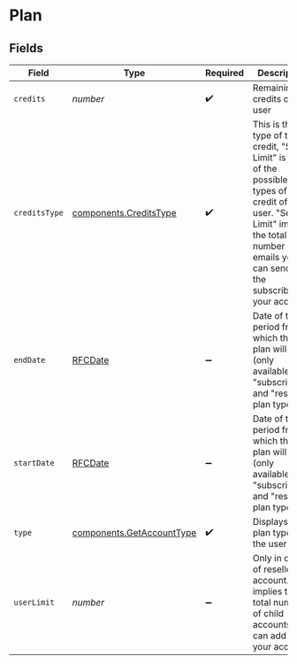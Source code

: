 # Plan


## Fields

| Field                                                                                                                                                                                           | Type                                                                                                                                                                                            | Required                                                                                                                                                                                        | Description                                                                                                                                                                                     | Example                                                                                                                                                                                         |
| ----------------------------------------------------------------------------------------------------------------------------------------------------------------------------------------------- | ----------------------------------------------------------------------------------------------------------------------------------------------------------------------------------------------- | ----------------------------------------------------------------------------------------------------------------------------------------------------------------------------------------------- | ----------------------------------------------------------------------------------------------------------------------------------------------------------------------------------------------- | ----------------------------------------------------------------------------------------------------------------------------------------------------------------------------------------------- |
| `credits`                                                                                                                                                                                       | *number*                                                                                                                                                                                        | :heavy_check_mark:                                                                                                                                                                              | Remaining credits of the user                                                                                                                                                                   | 8755                                                                                                                                                                                            |
| `creditsType`                                                                                                                                                                                   | [components.CreditsType](../../models/shared/creditstype.md)                                                                                                                                    | :heavy_check_mark:                                                                                                                                                                              | This is the type of the credit, "Send Limit" is one of the possible types of credit of a user. "Send Limit" implies the total number of emails you can send to the subscribers in your account. | sendLimit                                                                                                                                                                                       |
| `endDate`                                                                                                                                                                                       | [RFCDate](../../types/rfcdate.md)                                                                                                                                                               | :heavy_minus_sign:                                                                                                                                                                              | Date of the period from which the plan will end (only available for "subscription" and "reseller" plan type)                                                                                    | 2017-01-31                                                                                                                                                                                      |
| `startDate`                                                                                                                                                                                     | [RFCDate](../../types/rfcdate.md)                                                                                                                                                               | :heavy_minus_sign:                                                                                                                                                                              | Date of the period from which the plan will start (only available for "subscription" and "reseller" plan type)                                                                                  | 2016-12-31                                                                                                                                                                                      |
| `type`                                                                                                                                                                                          | [components.GetAccountType](../../models/shared/getaccounttype.md)                                                                                                                              | :heavy_check_mark:                                                                                                                                                                              | Displays the plan type of the user                                                                                                                                                              | subscription                                                                                                                                                                                    |
| `userLimit`                                                                                                                                                                                     | *number*                                                                                                                                                                                        | :heavy_minus_sign:                                                                                                                                                                              | Only in case of reseller account. It implies the total number of child accounts you can add to your account.                                                                                    | 10                                                                                                                                                                                              |